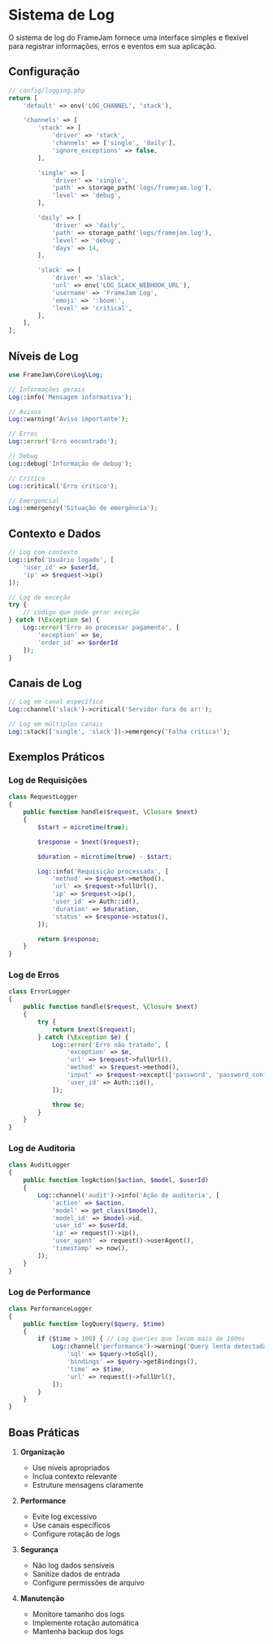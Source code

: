 # Sistema de Log

O sistema de log do FrameJam fornece uma interface simples e flexível para registrar informações, erros e eventos em sua aplicação.

## Configuração

```php
// config/logging.php
return [
    'default' => env('LOG_CHANNEL', 'stack'),

    'channels' => [
        'stack' => [
            'driver' => 'stack',
            'channels' => ['single', 'daily'],
            'ignore_exceptions' => false,
        ],

        'single' => [
            'driver' => 'single',
            'path' => storage_path('logs/framejam.log'),
            'level' => 'debug',
        ],

        'daily' => [
            'driver' => 'daily',
            'path' => storage_path('logs/framejam.log'),
            'level' => 'debug',
            'days' => 14,
        ],

        'slack' => [
            'driver' => 'slack',
            'url' => env('LOG_SLACK_WEBHOOK_URL'),
            'username' => 'FrameJam Log',
            'emoji' => ':boom:',
            'level' => 'critical',
        ],
    ],
];
```

## Níveis de Log

```php
use FrameJam\Core\Log\Log;

// Informações gerais
Log::info('Mensagem informativa');

// Avisos
Log::warning('Aviso importante');

// Erros
Log::error('Erro encontrado');

// Debug
Log::debug('Informação de debug');

// Crítico
Log::critical('Erro crítico');

// Emergencial
Log::emergency('Situação de emergência');
```

## Contexto e Dados

```php
// Log com contexto
Log::info('Usuário logado', [
    'user_id' => $userId,
    'ip' => $request->ip()
]);

// Log de exceção
try {
    // código que pode gerar exceção
} catch (\Exception $e) {
    Log::error('Erro ao processar pagamento', [
        'exception' => $e,
        'order_id' => $orderId
    ]);
}
```

## Canais de Log

```php
// Log em canal específico
Log::channel('slack')->critical('Servidor fora do ar!');

// Log em múltiplos canais
Log::stack(['single', 'slack'])->emergency('Falha crítica!');
```

## Exemplos Práticos

### Log de Requisições

```php
class RequestLogger
{
    public function handle($request, \Closure $next)
    {
        $start = microtime(true);

        $response = $next($request);

        $duration = microtime(true) - $start;

        Log::info('Requisição processada', [
            'method' => $request->method(),
            'url' => $request->fullUrl(),
            'ip' => $request->ip(),
            'user_id' => Auth::id(),
            'duration' => $duration,
            'status' => $response->status(),
        ]);

        return $response;
    }
}
```

### Log de Erros

```php
class ErrorLogger
{
    public function handle($request, \Closure $next)
    {
        try {
            return $next($request);
        } catch (\Exception $e) {
            Log::error('Erro não tratado', [
                'exception' => $e,
                'url' => $request->fullUrl(),
                'method' => $request->method(),
                'input' => $request->except(['password', 'password_confirmation']),
                'user_id' => Auth::id(),
            ]);

            throw $e;
        }
    }
}
```

### Log de Auditoria

```php
class AuditLogger
{
    public function logAction($action, $model, $userId)
    {
        Log::channel('audit')->info('Ação de auditoria', [
            'action' => $action,
            'model' => get_class($model),
            'model_id' => $model->id,
            'user_id' => $userId,
            'ip' => request()->ip(),
            'user_agent' => request()->userAgent(),
            'timestamp' => now(),
        ]);
    }
}
```

### Log de Performance

```php
class PerformanceLogger
{
    public function logQuery($query, $time)
    {
        if ($time > 100) { // Log queries que levam mais de 100ms
            Log::channel('performance')->warning('Query lenta detectada', [
                'sql' => $query->toSql(),
                'bindings' => $query->getBindings(),
                'time' => $time,
                'url' => request()->fullUrl(),
            ]);
        }
    }
}
```

## Boas Práticas

1. **Organização**
   - Use níveis apropriados
   - Inclua contexto relevante
   - Estruture mensagens claramente

2. **Performance**
   - Evite log excessivo
   - Use canais específicos
   - Configure rotação de logs

3. **Segurança**
   - Não log dados sensíveis
   - Sanitize dados de entrada
   - Configure permissões de arquivo

4. **Manutenção**
   - Monitore tamanho dos logs
   - Implemente rotação automática
   - Mantenha backup dos logs 